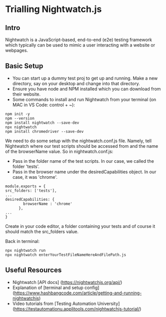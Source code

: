 # Trialling Nightwatch.js 
## Intro
Nightwatch is a JavaScript-based, end-to-end (e2e) testing framework which typically can be used to mimic a user interacting with a website or webpages.
## Basic Setup
- You can start up a dummy test proj to get up and running. Make a new directory, say on your desktop and change into that directory.
- Ensure you have node and NPM installed which you can download from their website.
- Some commands to install and run Nightwatch from your terminal (on MAC in VS Code: control + ~):
```
npm init -y
npm --version
npm install nightwatch --save-dev
npx nightwatch
npm install chromedriver --save-dev 
```

We need to do some setup with the nightwatch.conf.js file. Namely, tell Nightwatch where our test scripts should be accessed from and the name of the browserName value. So in nightwatch.conf.js:
- Pass in the folder name of the test scripts. In our case, we called the folder 'tests'.
- Pass in the browser name under the desiredCapabilities object. In our case, it was 'chrome'.

```
module.exports = {
src_folders: ['tests'],
...
desiredCapabilities: {
        browserName : 'chrome'
      },
...
}
```

Create in your code editor, a folder containing your tests and of course it should match the src_folders value. 

Back in terminal:

```
npx nightwatch run
npx nightwatch enterYourTestFileNameHereAndFilePath.js
```

## Useful Resources
- Nightwatch [API docs] (https://nightwatchjs.org/api/) 
- Explanation of [terminal and setup config] (https://www.hashbangcode.com/article/getting-and-running-nightwatchjs)
- Video tutorials from [Testing Automation University] (https://testautomationu.applitools.com/nightwatchjs-tutorial/)